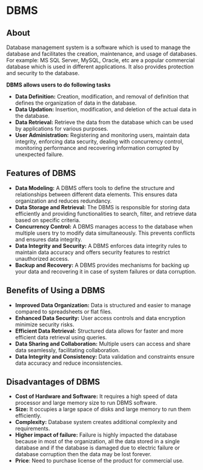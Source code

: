 # DBMS

## About

Database management system is a software which is used to manage the database and facilitates the creation, maintenance, and usage of databases. For example: MS SQL Server, MySQL, Oracle, etc are a popular commercial database which is used in different applications. It also provides protection and security to the database.

**DBMS allows users to do following tasks**

* **Data Definition:** Creation, modification, and removal of definition that defines the organization of data in the database.
* **Data Updation:** Insertion, modification, and deletion of the actual data in the database.
* **Data Retrieval:** Retrieve the data from the database which can be used by applications for various purposes.
* **User Administration:** Registering and monitoring users, maintain data integrity, enforcing data security, dealing with concurrency control, monitoring performance and recovering information corrupted by unexpected failure.

## **Features of DBMS**

* **Data Modeling:** A DBMS offers tools to define the structure and relationships between different data elements. This ensures data organization and reduces redundancy.
* **Data Storage and Retrieval:** The DBMS is responsible for storing data efficiently and providing functionalities to search, filter, and retrieve data based on specific criteria.
* **Concurrency Control:** A DBMS manages access to the database when multiple users try to modify data simultaneously. This prevents conflicts and ensures data integrity.
* **Data Integrity and Security:** A DBMS enforces data integrity rules to maintain data accuracy and offers security features to restrict unauthorized access.
* **Backup and Recovery:** A DBMS provides mechanisms for backing up your data and recovering it in case of system failures or data corruption.

## **Benefits of Using a DBMS**

* **Improved Data Organization:** Data is structured and easier to manage compared to spreadsheets or flat files.
* **Enhanced Data Security:** User access controls and data encryption minimize security risks.
* **Efficient Data Retrieval:** Structured data allows for faster and more efficient data retrieval using queries.
* **Data Sharing and Collaboration:** Multiple users can access and share data seamlessly, facilitating collaboration.
* **Data Integrity and Consistency:** Data validation and constraints ensure data accuracy and reduce inconsistencies.

## Disadvantages of DBMS

* **Cost of Hardware and Software:** It requires a high speed of data processor and large memory size to run DBMS software.
* **Size:** It occupies a large space of disks and large memory to run them efficiently.
* **Complexity:** Database system creates additional complexity and requirements.
* **Higher impact of failure:** Failure is highly impacted the database because in most of the organization, all the data stored in a single database and if the database is damaged due to electric failure or database corruption then the data may be lost forever.
* **Price**: Need to purchase license of the product for commercial use.
